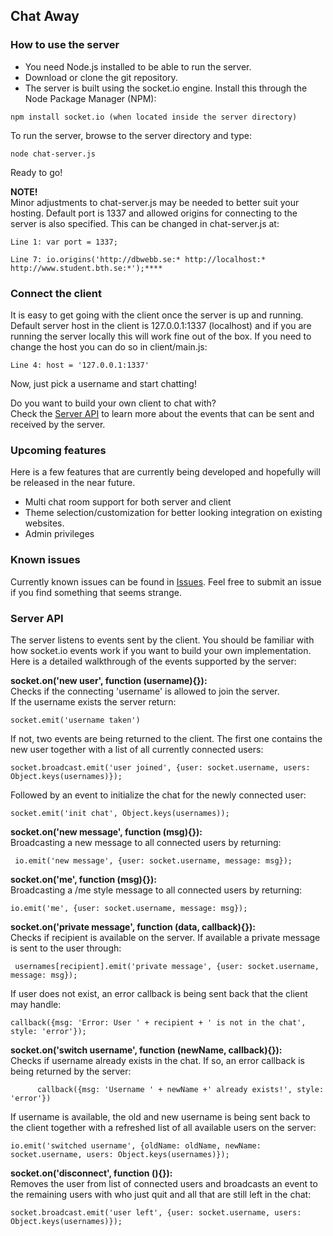 ## Chat Away
 
### How to use the server

- You need Node.js installed to be able to run the server.
- Download or clone the git repository.
- The server is built using the socket.io engine. Install this through the Node Package Manager (NPM):

```
npm install socket.io (when located inside the server directory)
```

To run the server, browse to the server directory and type:


```
node chat-server.js
```

Ready to go!


**NOTE!**  
Minor adjustments to chat-server.js may be needed to better suit your hosting.  Default port is 1337 and allowed origins for connecting to the server is also specified. This can be changed in chat-server.js at:

```
Line 1: var port = 1337;
```

```
Line 7: io.origins('http://dbwebb.se:* http://localhost:* http://www.student.bth.se:*');****
```
### Connect the client
It is easy to get going with the client once the server is up and running. Default server host in the client is 127.0.0.1:1337 (localhost) and if you are running the server locally this will work fine out of the box. If you need to change the host you can do so in client/main.js:

```
Line 4: host = '127.0.0.1:1337'
```

Now, just pick a username and start chatting! 

Do you want to build your own client to chat with?  
Check the [Server API](#api) to learn more about the events that can be sent and received by the server.

### Upcoming features
Here is a few features that are currently being developed and hopefully will be released in the near future.

- Multi chat room support for both server and client
- Theme selection/customization for better looking integration on existing websites.
- Admin privileges 

### Known issues

Currently known issues can be found in [Issues](https://github.com/emsi15/chat-away/issues "Issues").
Feel free to submit an issue if you find something that seems strange.

### Server API <a id="api"></a>

The server listens to events sent by the client. You should be familiar with how socket.io events work if you want to build your own implementation. Here is a detailed walkthrough of the events supported by the server: 

**socket.on('new user', function (username){}):**  
Checks if the connecting 'username' is allowed to join the server.  
If the username exists the server return:  
```
socket.emit('username taken')
```  
If not, two events are being returned to the client. 
The first one contains the new user together with a list of all currently connected users:
```
socket.broadcast.emit('user joined', {user: socket.username, users: Object.keys(usernames)});
```
Followed by an event to initialize the chat for the newly connected user:  
```
socket.emit('init chat', Object.keys(usernames));
```


**socket.on('new message', function (msg){}):**  
Broadcasting a new message to all connected users by returning:   
```
 io.emit('new message', {user: socket.username, message: msg});
```


**socket.on('me', function (msg){}):**  
Broadcasting a /me style message to all connected users by returning:  
```
io.emit('me', {user: socket.username, message: msg});
```

**socket.on('private message', function (data, callback){}):**  
Checks if recipient is available on the server. If available a private message is sent to the user through:  
```
 usernames[recipient].emit('private message', {user: socket.username, message: msg});
```  
If user does not exist, an error callback is being sent back that the client may handle:  
```
callback({msg: 'Error: User ' + recipient + ' is not in the chat', style: 'error'});
```

**socket.on('switch username', function (newName, callback){}):**  
Checks if username already exists in the chat. If so, an error callback is being returned by the server:  
```
      callback({msg: 'Username ' + newName +' already exists!', style: 'error'})
```  
If username is available, the old and new username is being sent back to the client together with a refreshed list of all available users on the server:
```
io.emit('switched username', {oldName: oldName, newName: socket.username, users: Object.keys(usernames)});
```

**socket.on('disconnect', function (){}):**  
Removes the user from list of connected users and broadcasts an event to the remaining users with who just quit and all that are still left in the chat:
```
socket.broadcast.emit('user left', {user: socket.username, users: Object.keys(usernames)});
```